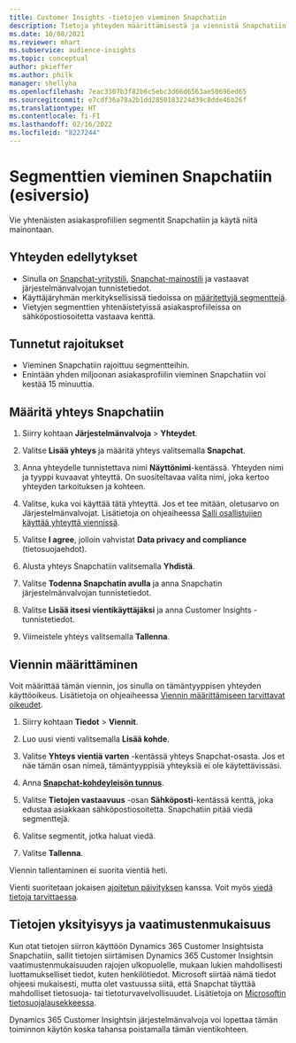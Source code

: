 ```yaml
---
title: Customer Insights -tietojen vieminen Snapchatiin
description: Tietoja yhteyden määrittämisestä ja viennistä Snapchatiin.
ms.date: 10/08/2021
ms.reviewer: mhart
ms.subservice: audience-insights
ms.topic: conceptual
author: pkieffer
ms.author: philk
manager: shellyha
ms.openlocfilehash: 7eac3307b3f82b6c5ebc3d66d6563ae50696ed65
ms.sourcegitcommit: e7cdf36a78a2b1dd2850183224d39c8dde46b26f
ms.translationtype: HT
ms.contentlocale: fi-FI
ms.lasthandoff: 02/16/2022
ms.locfileid: "8227244"
---
```

# <a name="export-segments-to-snapchat-preview"></a>Segmenttien vieminen Snapchatiin (esiversio)

Vie yhtenäisten asiakasprofiilien segmentit Snapchatiin ja käytä niitä mainontaan. 

## <a name="prerequisites-for-a-connection"></a>Yhteyden edellytykset

-   Sinulla on [Snapchat-yritystili](https://business.snapchat.com/), [Snapchat-mainostili](https://ads.snapchat.com/) ja vastaavat järjestelmänvalvojan tunnistetiedot.
-   Käyttäjäryhmän merkityksellisissä tiedoissa on [määritettyjä segmenttejä](segments.md).
-   Vietyjen segmenttien yhtenäistetyissä asiakasprofiileissa on sähköpostiosoitetta vastaava kenttä.

## <a name="known-limitations"></a>Tunnetut rajoitukset

- Vieminen Snapchatiin rajoittuu segmentteihin.
- Enintään yhden miljoonan asiakasprofiilin vieminen Snapchatiin voi kestää 15 minuuttia. 

## <a name="set-up-connection-to-snapchat"></a>Määritä yhteys Snapchatiin

1. Siirry kohtaan **Järjestelmänvalvoja** > **Yhteydet**.

1. Valitse **Lisää yhteys** ja määritä yhteys valitsemalla **Snapchat**.

1. Anna yhteydelle tunnistettava nimi **Näyttönimi**-kentässä. Yhteyden nimi ja tyyppi kuvaavat yhteyttä. On suositeltavaa valita nimi, joka kertoo yhteyden tarkoituksen ja kohteen.

1. Valitse, kuka voi käyttää tätä yhteyttä. Jos et tee mitään, oletusarvo on Järjestelmänvalvojat. Lisätietoja on ohjeaiheessa [Salli osallistujien käyttää yhteyttä viennissä](connections.md#allow-contributors-to-use-a-connection-for-exports).

1. Valitse **I agree**, jolloin vahvistat **Data privacy and compliance** (tietosuojaehdot).

1. Alusta yhteys Snapchatiin valitsemalla **Yhdistä**.

1. Valitse **Todenna Snapchatin avulla** ja anna Snapchatin järjestelmänvalvojan tunnistetiedot. 

1. Valitse **Lisää itsesi vientikäyttäjäksi** ja anna Customer Insights -tunnistetiedot.

1. Viimeistele yhteys valitsemalla **Tallenna**.

## <a name="configure-an-export"></a>Viennin määrittäminen

Voit määrittää tämän viennin, jos sinulla on tämäntyyppisen yhteyden käyttöoikeus. Lisätietoja on ohjeaiheessa [Viennin määrittämiseen tarvittavat oikeudet](export-destinations.md#set-up-a-new-export).

1. Siirry kohtaan **Tiedot** > **Viennit**.

1. Luo uusi vienti valitsemalla **Lisää kohde**.

1. Valitse **Yhteys vientiä varten** -kentässä yhteys Snapchat-osasta. Jos et näe tämän osan nimeä, tämäntyyppisiä yhteyksiä ei ole käytettävissäsi.

1. Anna [**Snapchat-kohdeyleisön tunnus**](https://businesshelp.snapchat.com/s/article/custom-audiences).

1. Valitse **Tietojen vastaavuus** -osan **Sähköposti**-kentässä kenttä, joka edustaa asiakkaan sähköpostiosoitetta. Snapchatiin pitää viedä segmenttejä.

1. Valitse segmentit, jotka haluat viedä. 

1. Valitse **Tallenna**.

Viennin tallentaminen ei suorita vientiä heti.

Vienti suoritetaan jokaisen [ajoitetun päivityksen](system.md#schedule-tab) kanssa. Voit myös [viedä tietoja tarvittaessa](export-destinations.md#run-exports-on-demand). 


## <a name="data-privacy-and-compliance"></a>Tietojen yksityisyys ja vaatimustenmukaisuus

Kun otat tietojen siirron käyttöön Dynamics 365 Customer Insightsista Snapchatiin, sallit tietojen siirtämisen Dynamics 365 Customer Insightsin vaatimustenmukaisuuden rajojen ulkopuolelle, mukaan lukien mahdollisesti luottamukselliset tiedot, kuten henkilötiedot. Microsoft siirtää nämä tiedot ohjeesi mukaisesti, mutta olet vastuussa siitä, että Snapchat täyttää mahdolliset tietosuoja- tai tietoturvavelvollisuudet. Lisätietoja on [Microsoftin tietosuojalausekkeessa](https://go.microsoft.com/fwlink/?linkid=396732).

Dynamics 365 Customer Insightsin järjestelmänvalvoja voi lopettaa tämän toiminnon käytön koska tahansa poistamalla tämän vientikohteen.
